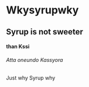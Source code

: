 # Wkysyrupwky
## Syrup is not sweeter
#### than Kssi
###### Atta oneundo Kassyora
Just why Syrup why
